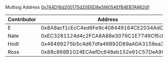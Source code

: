 Multisig Address [0x744D16d200175d20E6D8e5f405AEfB4EB7A962d1](https://gnosis-safe.io/app/eth:0x744D16d200175d20E6D8e5f405AEfB4EB7A962d1)

| Contributor | Address                                    |
| ----------- | ------------------------------------------ |
| E           | 0x8A8acf1cEcC4ed6Fe9c408449164CE2034AdC03f |
| Nate        | 0xEC3281124d4c2FCA8A88e3076C1E7749CfEcb7F2 |
| Hodl        | 0x46499275b5c4d67dfa46B92D89aADA3158ea392e |
| Ross        | 0x88c868B1024ECAefDc648eb152e91C57DeA984d0 |
